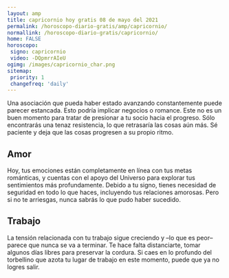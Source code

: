 ```yaml
---
layout: amp
title: capricornio hoy gratis 08 de mayo del 2021 
permalink: /horoscopo-diario-gratis/amp/capricornio/
normallink: /horoscopo-diario-gratis/capricornio/
home: FALSE
horoscopo:
 signo: capricornio
 video: -DQpmrrAIeU
ogimg: /images/capricornio_char.png
sitemap:
 priority: 1
 changefreq: 'daily'
---
```



Una asociación que pueda haber estado avanzando constantemente puede parecer estancada. Esto podría implicar negocios o romance. Este no es un buen momento para tratar de presionar a tu socio hacia el progreso. Sólo encontrarás una tenaz resistencia, lo que retrasaría las cosas aún más. Sé paciente y deja que las cosas progresen a su propio ritmo.

## Amor

Hoy, tus emociones están completamente en línea con tus metas románticas, y cuentas con el apoyo del Universo para explorar tus sentimientos más profundamente. Debido a tu signo, tienes necesidad de seguridad en todo lo que haces, incluyendo tus relaciones amorosas. Pero si no te arriesgas, nunca sabrás lo que pudo haber sucedido.

## Trabajo

La tensión relacionada con tu trabajo sigue creciendo y –lo que es peor– parece que nunca se va a terminar. Te hace falta distanciarte, tomar algunos días libres para preservar la cordura. Si caes en lo profundo del torbellino que azota tu lugar de trabajo en este momento, puede que ya no logres salir.